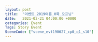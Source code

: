 ```yaml
---
layout: post
title:  "이벤트_2019여름_0화_오프닝"
date:   2021-02-21 04:00:00 +0000
categories: Event
Tags: Story Event
SceneCode: ["scene_evt190627_cp0_q1_s10"]
---
```

